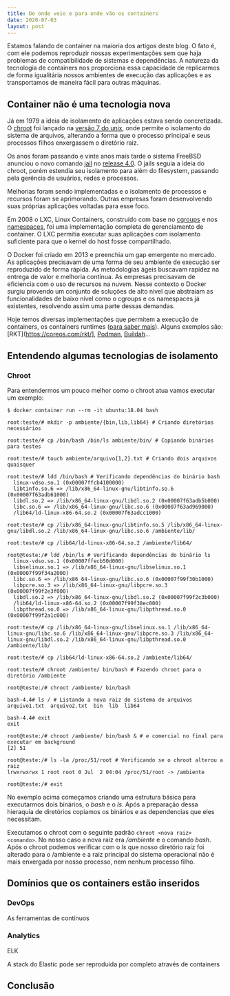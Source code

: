 ```yaml
---
title: De onde veio e para onde vão os containers
date: 2020-07-03
layout: post
---
```


Estamos falando de container na maioria dos artigos deste blog. O fato é, com ele podemos reproduzir nossas experimentações sem que haja problemas de compatibilidade de sistemas e dependências. A natureza da tecnologia de containers nos proporciona essa capacidade de replicarmos de forma igualitária nossos ambientes de execução das aplicações e as transportamos de maneira fácil para outras máquinas.

## Container não é uma tecnologia nova

Já em 1979 a ideia de isolamento de aplicações estava sendo concretizada. O [chroot](https://man7.org/linux/man-pages/man1/chroot.1.html) foi lançado na [versão 7 do unix](https://en.wikipedia.org/wiki/Version_7_Unix), onde permite o isolamento do sistema de arquivos, alterando a forma que o processo principal e seus processos filhos enxergassem o diretório raiz.

Os anos foram passando e vinte anos mais tarde o sistema FreeBSD anunciou o novo comando [jail](https://www.freebsd.org/doc/handbook/jails.html) no [release 4.0](https://www.freebsd.org/releases/4.0R/notes.html). O jails seguia a ideia do chroot, porém estendia seu isolamento para além do filesystem, passando pela gerência de usuários, redes e processos.

Melhorias foram sendo implementadas e o isolamento de processos e recursos foram se aprimorando. Outras empresas foram desenvolvendo suas próprias aplicações voltadas para esse foco.

Em 2008 o LXC, Linux Containers, construído com base no [cgroups](https://man7.org/linux/man-pages/man7/cgroups.7.html) e nos [namespaces](https://man7.org/linux/man-pages/man7/namespaces.7.html), foi uma implementação completa de gerenciamento de container. O LXC permitia executar suas aplicações com isolamento suficiente para que o kernel do host fosse compartilhado.

O Docker foi criado em 2013 e preenchia um gap emergente no mercado. As aplicações precisavam de uma forma de seu ambiente de execução ser reproduzido de forma rápida. As metodologias ágeis buscavam rapidez na entrega de valor e melhoria contínua. As empresas precisavam de eficiencia com o uso de recursos na nuvem. Nesse contexto o Docker surgiu provendo um conjunto de soluções de alto nível que abstraiam as funcionalidades de baixo nível como o cgroups e os namespaces já existentes, resolvendo assim uma parte dessas demandas.

Hoje temos diversas implementações que permitem a execução de containers, os containers runtimes ([para saber mais](https://www.ianlewis.org/en/container-runtimes-part-1-introduction-container-r)). Alguns exemplos são: [RKT](https://coreos.com/rkt/], [Podman](https://podman.io/), [Buildah](https://buildah.io/)...

## Entendendo algumas tecnologias de isolamento

### Chroot

Para entendermos um pouco melhor como o chroot atua vamos executar um exemplo:

```console
$ docker container run --rm -it ubuntu:18.04 bash

root:teste/# mkdir -p ambiente/{bin,lib,lib64} # Criando diretórios necessários

root:teste/# cp /bin/bash /bin/ls ambiente/bin/ # Copiando binários para testes

root:teste/# touch ambiente/arquivo{1,2}.txt # Criando dois arquivos quaisquer

root:teste/# ldd /bin/bash # Verificando dependências do binário bash
  linux-vdso.so.1 (0x00007ffcb4100000)
  libtinfo.so.6 => /lib/x86_64-linux-gnu/libtinfo.so.6 (0x00007f63adb61000)
  libdl.so.2 => /lib/x86_64-linux-gnu/libdl.so.2 (0x00007f63adb5b000)
  libc.so.6 => /lib/x86_64-linux-gnu/libc.so.6 (0x00007f63ad969000)
  /lib64/ld-linux-x86-64.so.2 (0x00007f63adcc1000)

root:teste/# cp /lib/x86_64-linux-gnu/libtinfo.so.5 /lib/x86_64-linux-gnu/libdl.so.2 /lib/x86_64-linux-gnu/libc.so.6 /ambiente/lib/

root:teste/# cp /lib64/ld-linux-x86-64.so.2 /ambiente/lib64/

root@teste:/# ldd /bin/ls # Verificando dependências do binário ls
  linux-vdso.so.1 (0x00007ffecb50d000)
  libselinux.so.1 => /lib/x86_64-linux-gnu/libselinux.so.1 (0x00007f99f34a2000)
  libc.so.6 => /lib/x86_64-linux-gnu/libc.so.6 (0x00007f99f30b1000)
  libpcre.so.3 => /lib/x86_64-linux-gnu/libpcre.so.3 (0x00007f99f2e3f000)
  libdl.so.2 => /lib/x86_64-linux-gnu/libdl.so.2 (0x00007f99f2c3b000)
  /lib64/ld-linux-x86-64.so.2 (0x00007f99f38ec000)
  libpthread.so.0 => /lib/x86_64-linux-gnu/libpthread.so.0 (0x00007f99f2a1c000)

root:teste/# cp /lib/x86_64-linux-gnu/libselinux.so.1 /lib/x86_64-linux-gnu/libc.so.6 /lib/x86_64-linux-gnu/libpcre.so.3 /lib/x86_64-linux-gnu/libdl.so.2 /lib/x86_64-linux-gnu/libpthread.so.0 /ambiente/lib/

root:teste/# cp /lib64/ld-linux-x86-64.so.2 /ambiente/lib64/

root:teste/# chroot /ambiente/ bin/bash # Fazendo chroot para o diretório /ambiente

root@teste:/# chroot /ambiente/ bin/bash

bash-4.4# ls / # Listando a nova raiz do sistema de arquivos
arquivo1.txt  arquivo2.txt  bin  lib  lib64

bash-4.4# exit
exit

root@teste:/# chroot /ambiente/ bin/bash & # e comercial no final para executar em background
[2] 51

root@teste:/# ls -la /proc/51/root # Verificando se o chroot alterou a raiz
lrwxrwxrwx 1 root root 0 Jul  2 04:04 /proc/51/root -> /ambiente

root@teste:/# exit
```

No exemplo acima começamos criando uma estrutura básica para executarmos dois binários, o *bash* e o *ls*. Após a preparação dessa hieraquia de diretórios copiamos os binários e as dependencias que eles necessitam.

Executamos o chroot com o seguinte padrão ```chroot <nova raiz> <comando>```. No nosso caso a nova raiz era */ambiente* e o comando *bash*. Após o chroot podemos verificar com o *ls* que nosso diretório raiz foi alterado para o /ambiente e a raiz principal do sistema operacional não é mais enxergada por nosso processo, nem nenhum processo filho.

## Domínios que os containers estão inseridos

### DevOps

As ferramentas de contínuos 

### Analytics

ELK

A stack do Elastic pode ser reproduida por completo através de containers

### 


## Conclusão